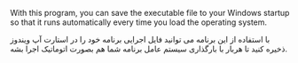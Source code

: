 With this program, you can save the executable file to your Windows startup 
so that it runs automatically every time you load the operating system.

با استفاده از این برنامه می توانید فایل اجرایی برنامه خود را 
در استارت آپ ویندوز ذخیره کنید تا هربار با بارگذاری سیستم عامل برنامه شما هم بصورت اتوماتیک اجرا بشه.

